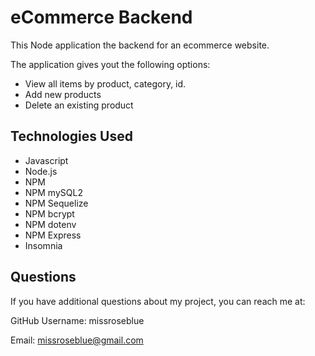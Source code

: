 # eCommerce Backend

This Node application the backend for an ecommerce website.

The application gives yout the following options:

- View all items by product, category, id.
- Add new products
- Delete an existing product

## Technologies Used
* Javascript
* Node.js
* NPM
* NPM mySQL2
* NPM Sequelize
* NPM bcrypt
* NPM dotenv
* NPM Express
* Insomnia

## Questions

If you have additional questions about my project, you can reach me at:

GitHub Username: missroseblue

Email: missroseblue@gmail.com
